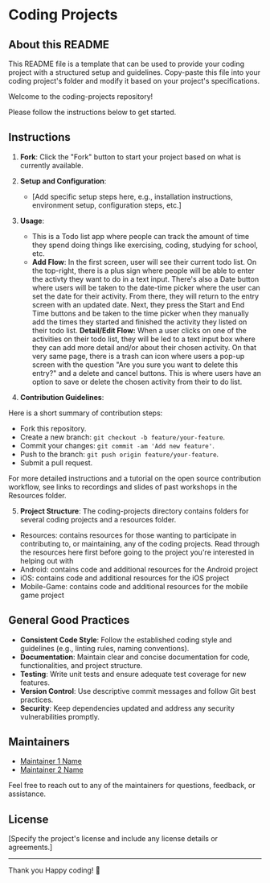 # Coding Projects

## About this README
This README file is a template that can be used to provide your coding project with a structured setup and guidelines. Copy-paste this file into your coding project's folder and modify it based on your project's specifications.

Welcome to the coding-projects repository!

Please follow the instructions below to get started.

## Instructions

1. **Fork**: Click the "Fork" button to start your project based on what is currently available.

2. **Setup and Configuration**:
   - [Add specific setup steps here, e.g., installation instructions, environment setup, configuration steps, etc.]

3. **Usage**:
   - This is a Todo list app where people can track the amount of time they spend doing things like exercising, coding, studying for school, etc. 
   - **Add Flow**: In the first screen, user will see their current todo list. On the top-right, there is a plus sign where people will be able to enter the activty they want to do in a text input. There's also a Date button where users will be taken to the date-time picker where the user can set the date for their activity. From there, they will return to the entry screen with an updated date. Next, they press the Start and End Time buttons and be taken to the time picker when they manually add the times they started and finished the activity they listed on their todo list.
   **Detail/Edit Flow:** When a user clicks on one of the activities on their todo list, they will be led to a text input box where they can add more detail and/or about their chosen activity. On that very same page, there is a trash can icon where users a pop-up screen with the question "Are you sure you want to delete this entry?" and a delete and cancel buttons. This is where users have an option to save or delete the chosen activity from their to do list.
  

4. **Contribution Guidelines**:

  Here is a short summary of contribution steps:
   - Fork this repository.
   - Create a new branch: `git checkout -b feature/your-feature`.
   - Commit your changes: `git commit -am 'Add new feature'`.
   - Push to the branch: `git push origin feature/your-feature`.
   - Submit a pull request.

  For more detailed instructions and a tutorial on the open source contribution workflow, see links to recordings and slides of past workshops in the Resources folder.

5. **Project Structure**:
The coding-projects directory contains folders for several coding projects and a resources folder.
  - Resources: contains resources for those wanting to participate in contributing to, or maintaining, any of the coding projects. Read through the resources here first before going to the project you're interested in helping out with
  - Android: contains code and additional resources for the Android project
  - iOS: contains code and additional resources for the iOS project
  - Mobile-Game: contains code and additional resources for the mobile game project

## General Good Practices

- **Consistent Code Style**: Follow the established coding style and guidelines (e.g., linting rules, naming conventions).
- **Documentation**: Maintain clear and concise documentation for code, functionalities, and project structure.
- **Testing**: Write unit tests and ensure adequate test coverage for new features.
- **Version Control**: Use descriptive commit messages and follow Git best practices.
- **Security**: Keep dependencies updated and address any security vulnerabilities promptly.

## Maintainers

- [Maintainer 1 Name](Maintainer_1_Profile_Link)
- [Maintainer 2 Name](Maintainer_2_Profile_Link)

Feel free to reach out to any of the maintainers for questions, feedback, or assistance.

## License

[Specify the project's license and include any license details or agreements.]

---

Thank you Happy coding! 🚀
